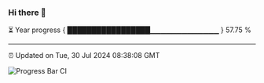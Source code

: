 ### Hi there 👋

⏳ Year progress { █████████████████▁▁▁▁▁▁▁▁▁▁▁▁▁ } 57.75 %

---

⏰ Updated on Tue, 30 Jul 2024 08:38:08 GMT

![Progress Bar CI](https://github.com/IshwaranRudhara/GIT-ACTION/workflows/Progress%20Bar%20CI/badge.svg)
